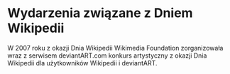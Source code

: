 # Wydarzenia związane z Dniem Wikipedii
W 2007 roku z okazji Dnia Wikipedii Wikimedia Foundation zorganizowała wraz z serwisem deviantART.com konkurs artystyczny z okazji Dnia Wikipedii dla użytkowników Wikipedii i deviantART.